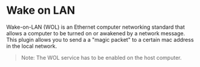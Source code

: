 # Wake on LAN

Wake-on-LAN (WOL) is an Ethernet computer networking standard that allows a computer
to be turned on or awakened by a network message. This plugin allows you to send a
a "magic packet" to a certain mac address in the local network.

> Note: The WOL service has to be enabled on the host computer.
